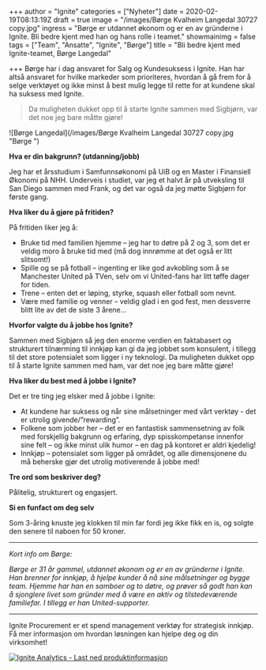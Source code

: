 +++
author = "Ignite"
categories = ["Nyheter"]
date = 2020-02-19T08:13:19Z
draft = true
image = "/images/Børge Kvalheim Langedal 30727 copy.jpg"
ingress = "Børge er utdannet økonom og er en av gründerne i Ignite. Bli bedre kjent med han og hans rolle i teamet."
showmainimg = false
tags = ["Team", "Ansatte", "Ignite", "Børge"]
title = "Bli bedre kjent med Ignite-teamet, Børge Langedal"

+++
Børge har i dag ansvaret for Salg og Kundesuksess i Ignite. Han har altså ansvaret for hvilke markeder som prioriteres, hvordan å gå frem for å selge verktøyet og ikke minst å best mulig legge til rette for at kundene skal ha suksess med Ignite.

> Da muligheten dukket opp til å starte Ignite sammen med Sigbjørn, var det noe jeg bare måtte gjøre!

![Børge Langedal](/images/Børge Kvalheim Langedal 30727 copy.jpg "Børge ")

**Hva er din bakgrunn? (utdanning/jobb)**

Jeg har et årsstudium i Samfunnsøkonomi på UiB og en Master i Finansiell Økonomi på NHH. Underveis i studiet, var jeg et halvt år på utveksling til San Diego sammen med Frank, og det var også da jeg møtte Sigbjørn for første gang.

**Hva liker du å gjøre på fritiden?**

På fritiden liker jeg å:

* Bruke tid med familien hjemme – jeg har to døtre på 2 og 3, som det er veldig moro å bruke tid med (må dog innrømme at det også er litt slitsomt!)
* Spille og se på fotball – ingenting er like god avkobling som å se Manchester United på TVen, selv om vi United-fans har litt tøffe dager for tiden.
* Trene – enten det er løping, styrke, squash eller fotball som nevnt.
* Være med familie og venner – veldig glad i en god fest, men dessverre blitt lite av det de siste 3 årene...

**Hvorfor valgte du å jobbe hos Ignite?**

Sammen med Sigbjørn så jeg den enorme verdien en faktabasert og strukturert tilnærming til innkjøp kan gi da jeg jobbet som konsulent, i tillegg til det store potensialet som ligger i ny teknologi. Da muligheten dukket opp til å starte Ignite sammen med ham, var det noe jeg bare måtte gjøre!

**Hva liker du best med å jobbe i Ignite?**

Det er tre ting jeg elsker med å jobbe i Ignite:

* At kundene har suksess og når sine målsetninger med vårt verktøy - det er utrolig givende/”rewarding”.
* Folkene som jobber her – det er en fantastisk sammensetning av folk med forskjellig bakgrunn og erfaring, dyp spisskompetanse innenfor sine felt – og ikke minst ulik humor – en dag på kontoret er aldri kjedelig!
* Innkjøp – potensialet som ligger på området, og alle dimensjonene du må beherske gjør det utrolig motiverende å jobbe med!

**Tre ord som beskriver deg?**

Pålitelig, strukturert og engasjert.

**Si en funfact om deg selv**

Som 3-åring knuste jeg klokken til min far fordi jeg ikke fikk en is, og solgte den senere til naboen for 50 kroner.

***

_Kort info om Børge:_

_Børge er 31 år gammel, utdannet økonom og er en av gründerne i Ignite. Han brenner for innkjøp, å hjelpe kunder å nå sine målsetninger og bygge team. Hjemme har han en samboer og to døtre, og prøver så godt han kan å sjonglere livet som gründer med å være en aktiv og tilstedeværende familiefar. I tillegg er han United-supporter._

***

Ignite Procurement er et spend management verktøy for strategisk innkjøp. Få mer informasjon om hvordan løsningen kan hjelpe deg og din virksomhet!

[![](https://www.ignite.no/images/Last%20ned%20produktinfo%20-%201200%20x100.png "Ignite Analytics - Last ned produktinformasjon")](https://www.ignite.no/ignite-analytics/produktinformasjon/ "Ignite Analytics - Last ned produktinformasjon")
